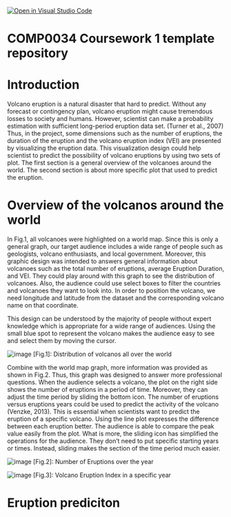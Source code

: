[![Open in Visual Studio Code](https://classroom.github.com/assets/open-in-vscode-f059dc9a6f8d3a56e377f745f24479a46679e63a5d9fe6f495e02850cd0d8118.svg)](https://classroom.github.com/online_ide?assignment_repo_id=6689081&assignment_repo_type=AssignmentRepo)
# COMP0034 Coursework 1 template repository

# Introduction

Volcano eruption is a natural disaster that hard to predict. Without any forecast or contingency plan, volcano eruption might cause tremendous losses to society and humans. However, scientist can make a probability estimation with sufficient long-period eruption data set. (Turner et al., 2007) Thus, in the project, some dimensions such as the number of eruptions, the duration of the eruption and the volcano eruption index (VEI) are presented by visualizing the eruption data. This visualization design could help scientist to predict the possibility of volcano eruptions by using two sets of plot. The first section is a general overview of the volcanoes around the world. The second section is about more specific plot that used to predict the eruption.


# Overview of the volcanos around the world

In Fig.1, all volcanoes were highlighted on a world map. Since this is only a general graph, our target audience includes a wide range of people such as geologists, volcano enthusiasts, and local government. Moreover, this graphic design was intended to answers general information about volcanoes such as the total number of eruptions, average Eruption Duration, and VEI. They could play around with this graph to see the distribution of volcanoes. Also, the audience could use select boxes to filter the countries and volcanoes they want to look into. In order to position the volcano, we need longitude and latitude from the dataset and the corresponding volcano name on that coordinate. 

This design can be understood by the majority of people without expert knowledge which is appropriate for a wide range of audiences. Using the small blue spot to represent the volcano makes the audience easy to see and select them by moving the cursor.  


![image](https://github.com/ucl-comp0035/comp0034-cw1-g-group-11-1/blob/master/Fig/Fig1.png)
[Fig.1]: Distribution of volcanos all over the world

Combine with the world map graph, more information was provided as shown in Fig.2. Thus, this graph was designed to answer more professional questions. When the audience selects a volcano, the plot on the right side shows the number of eruptions in a period of time. Moreover, they can adjust the time period by sliding the bottom icon. The number of eruptions versus eruptions years could be used to predict the activity of the volcano (Venzke, 2013). This is essential when scientists want to predict the eruption of a specific volcano. Using the line plot expresses the difference between each eruption better. The audience is able to compare the peak value easily from the plot. What is more, the sliding icon has simplified the operations for the audience. They don’t need to put specific starting years or times. Instead, sliding makes the section of the time period much easier. 

![image](https://github.com/ucl-comp0035/comp0034-cw1-g-group-11-1/blob/master/Fig/Fig2.png)
[Fig.2]: Number of Eruptions over the year


![image](https://github.com/ucl-comp0035/comp0034-cw1-g-group-11-1/blob/master/Fig/Fig.3.png)
[Fig.3]: Volcano Eruption Index in a specific year 

# Eruption prediciton
